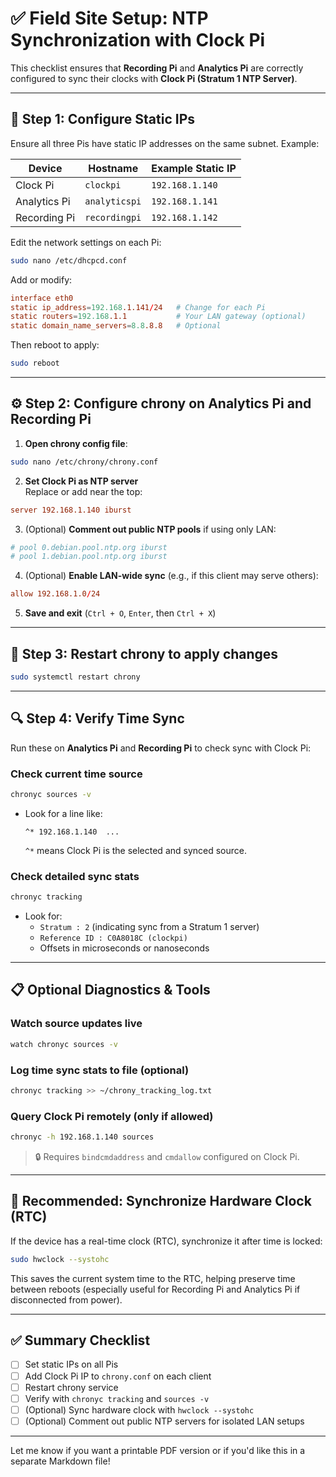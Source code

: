# ✅ Field Site Setup: NTP Synchronization with Clock Pi

This checklist ensures that **Recording Pi** and **Analytics Pi** are correctly configured to sync their clocks with **Clock Pi (Stratum 1 NTP Server)**.

---

## 🔧 Step 1: Configure Static IPs

Ensure all three Pis have static IP addresses on the same subnet. Example:

| Device         | Hostname        | Example Static IP     |
|----------------|------------------|------------------------|
| Clock Pi       | `clockpi`        | `192.168.1.140`        |
| Analytics Pi   | `analyticspi`    | `192.168.1.141`        |
| Recording Pi   | `recordingpi`    | `192.168.1.142`        |

Edit the network settings on each Pi:
```bash
sudo nano /etc/dhcpcd.conf
```

Add or modify:
```conf
interface eth0
static ip_address=192.168.1.141/24   # Change for each Pi
static routers=192.168.1.1           # Your LAN gateway (optional)
static domain_name_servers=8.8.8.8   # Optional
```

Then reboot to apply:
```bash
sudo reboot
```

---

## ⚙️ Step 2: Configure chrony on Analytics Pi and Recording Pi

1. **Open chrony config file**:
```bash
sudo nano /etc/chrony/chrony.conf
```

2. **Set Clock Pi as NTP server**  
   Replace or add near the top:
```conf
server 192.168.1.140 iburst
```

3. (Optional) **Comment out public NTP pools** if using only LAN:
```conf
# pool 0.debian.pool.ntp.org iburst
# pool 1.debian.pool.ntp.org iburst
```

4. (Optional) **Enable LAN-wide sync** (e.g., if this client may serve others):
```conf
allow 192.168.1.0/24
```

5. **Save and exit** (`Ctrl + O`, `Enter`, then `Ctrl + X`)

---

## 🔄 Step 3: Restart chrony to apply changes
```bash
sudo systemctl restart chrony
```

---

## 🔍 Step 4: Verify Time Sync

Run these on **Analytics Pi** and **Recording Pi** to check sync with Clock Pi:

### Check current time source
```bash
chronyc sources -v
```

- Look for a line like:
  ```
  ^* 192.168.1.140  ...
  ```
  `^*` means Clock Pi is the selected and synced source.

### Check detailed sync stats
```bash
chronyc tracking
```

- Look for:
  - `Stratum : 2` (indicating sync from a Stratum 1 server)
  - `Reference ID : C0A8018C (clockpi)`
  - Offsets in microseconds or nanoseconds

---

## 📋 Optional Diagnostics & Tools

### Watch source updates live
```bash
watch chronyc sources -v
```

### Log time sync stats to file (optional)
```bash
chronyc tracking >> ~/chrony_tracking_log.txt
```

### Query Clock Pi remotely (only if allowed)
```bash
chronyc -h 192.168.1.140 sources
```

> 🔒 Requires `bindcmdaddress` and `cmdallow` configured on Clock Pi.

---

## 🔁 Recommended: Synchronize Hardware Clock (RTC)

If the device has a real-time clock (RTC), synchronize it after time is locked:

```bash
sudo hwclock --systohc
```

This saves the current system time to the RTC, helping preserve time between reboots (especially useful for Recording Pi and Analytics Pi if disconnected from power).

---

## ✅ Summary Checklist

- [ ] Set static IPs on all Pis
- [ ] Add Clock Pi IP to `chrony.conf` on each client
- [ ] Restart chrony service
- [ ] Verify with `chronyc tracking` and `sources -v`
- [ ] (Optional) Sync hardware clock with `hwclock --systohc`
- [ ] (Optional) Comment out public NTP servers for isolated LAN setups

---

Let me know if you want a printable PDF version or if you'd like this in a separate Markdown file!
